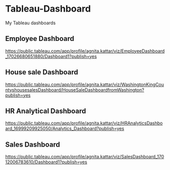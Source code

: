 # Tableau-Dashboard
My Tableau dashboards

## Employee Dashboard
https://public.tableau.com/app/profile/agnita.kattar/viz/EmployeeDashboard_17026680651880/Dashboard1?publish=yes

## House sale Dashboard
https://public.tableau.com/app/profile/agnita.kattar/viz/WashingtonKingCountyshousesalesDashboard/HouseSaleDashboardfromWashington?publish=yes

## HR Analytical Dashboard
https://public.tableau.com/app/profile/agnita.kattar/viz/HRAnalyticsDashboard_16999209925050/Analytics_Dashboard?publish=yes

## Sales Dashboard
https://public.tableau.com/app/profile/agnita.kattar/viz/SalesDashboard_17012006783610/Dashboard1?publish=yes
